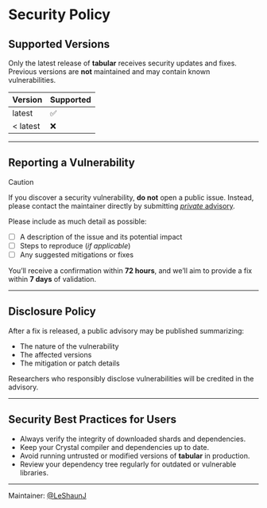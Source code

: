 # Security Policy

## Supported Versions

Only the latest release of **tabular** receives security updates and fixes. Previous
versions are **not** maintained and may contain known vulnerabilities.

| Version  | Supported |
| -------- | --------- |
| latest   | ✅ |
| < latest | ❌ |

---

## Reporting a Vulnerability

> [!CAUTION]
> If you discover a security vulnerability, **do not** open a public issue. 
> Instead, please contact the maintainer directly by submitting
> [_private_ advisory](https://github.com/LeShaunJ/tabular/security/advisories/new).

Please include as much detail as possible:

- [ ] A description of the issue and its potential impact  
- [ ] Steps to reproduce (_if applicable_)  
- [ ] Any suggested mitigations or fixes

You’ll receive a confirmation within **72 hours**, and we’ll aim to provide a fix within **7 days** of validation.

---

## Disclosure Policy

After a fix is released, a public advisory may be published summarizing:

- The nature of the vulnerability  
- The affected versions  
- The mitigation or patch details  

Researchers who responsibly disclose vulnerabilities will be credited in the advisory.

---

## Security Best Practices for Users

- Always verify the integrity of downloaded shards and dependencies.  
- Keep your Crystal compiler and dependencies up to date.  
- Avoid running untrusted or modified versions of **tabular** in production.  
- Review your dependency tree regularly for outdated or vulnerable libraries.

---

Maintainer: [@LeShaunJ](https://github.com/LeShaunJ)
